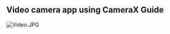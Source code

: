 ## Video camera app  using CameraX Guide

![Video.JPG](..%2F..%2F..%2F..%2F..%2F..%2F..%2F..%2FVideo.JPG)